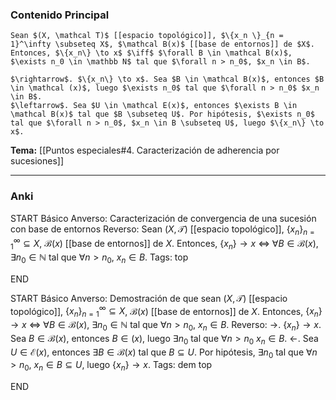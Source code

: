 ### Contenido Principal

```ad-proposition
Sean $(X, \mathcal T)$ [[espacio topológico]], $\{x_n \}_{n = 1}^\infty \subseteq X$, $\mathcal B(x)$ [[base de entornos]] de $X$. Entonces, $\{x_n\} \to x$ $\iff$ $\forall B \in \mathcal B(x)$, $\exists n_0 \in \mathbb N$ tal que $\forall n > n_0$, $x_n \in B$.
```

```ad-proof
$\rightarrow$. $\{x_n\} \to x$. Sea $B \in \mathcal B(x)$, entonces $B \in \mathcal (x)$, luego $\exists n_0$ tal que $\forall n > n_0$ $x_n \in B$.
$\leftarrow$. Sea $U \in \mathcal E(x)$, entonces $\exists B \in \mathcal B(x)$ tal que $B \subseteq U$. Por hipótesis, $\exists n_0$ tal que $\forall n > n_0$, $x_n \in B \subseteq U$, luego $\{x_n\} \to x$.
```

**Tema:** [[Puntos especiales#4. Caracterización de adherencia por sucesiones]]

---
### Anki

START
Básico
Anverso: Caracterización de convergencia de una sucesión con base de entornos
Reverso: Sean $(X, \mathcal T)$ [[espacio topológico]], $\{x_n \}_{n = 1}^\infty \subseteq X$, $\mathcal B(x)$ [[base de entornos]] de $X$. Entonces, $\{x_n\} \to x$ $\iff$ $\forall B \in \mathcal B(x)$, $\exists n_0 \in \mathbb N$ tal que $\forall n > n_0$, $x_n \in B$.
Tags: top
<!--ID: 1729160606459-->
END

START
Básico
Anverso: Demostración de que sean $(X, \mathcal T)$ [[espacio topológico]], $\{x_n \}_{n = 1}^\infty \subseteq X$, $\mathcal B(x)$ [[base de entornos]] de $X$. Entonces, $\{x_n\} \to x$ $\iff$ $\forall B \in \mathcal B(x)$, $\exists n_0 \in \mathbb N$ tal que $\forall n > n_0$, $x_n \in B$.
Reverso:
$\rightarrow$. $\{x_n\} \to x$. Sea $B \in \mathcal B(x)$, entonces $B \in \mathcal (x)$, luego $\exists n_0$ tal que $\forall n > n_0$ $x_n \in B$.
$\leftarrow$. Sea $U \in \mathcal E(x)$, entonces $\exists B \in \mathcal B(x)$ tal que $B \subseteq U$. Por hipótesis, $\exists n_0$ tal que $\forall n > n_0$, $x_n \in B \subseteq U$, luego $\{x_n\} \to x$.
Tags: dem top
<!--ID: 1729160606461-->
END
